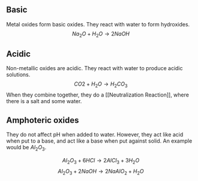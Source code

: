 ## Basic
Metal oxides form basic oxides. They react with water to form hydroxides.
$$Na_{2}O + H_{2}O \to 2NaOH$$
## Acidic
Non-metallic oxides are acidic. They react with water to produce acidic solutions.
$$CO_{}{2} + H_{2}O \to H_{2}CO_{3}$$
When they combine together, they do a [[Neutralization Reaction]], where there is a salt and some water.

## Amphoteric oxides
They do not affect pH when added to water. However, they act like acid when put to a base, and act like a base when put against solid. An example would be $Al_{2}O_{3}$.

$$Al_{2}O_{3} + 6HCl \rightarrow 2AlCl_{3} + 3H_{2}O$$
$$Al_{2}O_{3} + 2NaOH \rightarrow 2NaAlO_{2} + H_{2}O$$